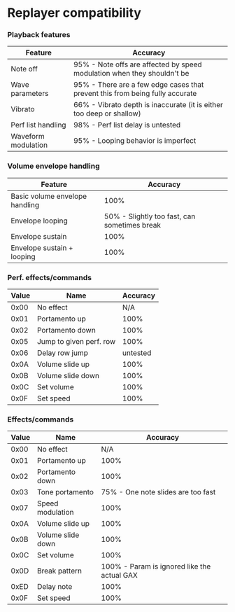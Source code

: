 # Replayer compatibility

### Playback features
|Feature                         |Accuracy                                                                           |
|--------------------------------|-----------------------------------------------------------------------------------|
|Note off                        |95% - Note offs are affected by speed modulation when they shouldn't be            |
|Wave parameters                 |95% - There are a few edge cases that prevent this from being fully accurate       |
|Vibrato                         |66% - Vibrato depth is inaccurate (it is either too deep or shallow)               |
|Perf list handling              |98% - Perf list delay is untested                                                  |
|Waveform modulation             |95% - Looping behavior is imperfect                                                |


### Volume envelope handling
|Feature                         |Accuracy                                                    |
|--------------------------------|------------------------------------------------------------|
|Basic volume envelope handling  |100%                                                        |
|Envelope looping                |50% - Slightly too fast, can sometimes break                |
|Envelope sustain                |100%                                                        |
|Envelope sustain + looping      |100%                                                        |


### Perf. effects/commands

|Value    |Name                            |Accuracy                                 |
|---------|--------------------------------|-----------------------------------------|
|0x00     |No effect                       |N/A                                      |
|0x01     |Portamento up                   |100%                                     |
|0x02     |Portamento down                 |100%                                     |
|0x05     |Jump to given perf. row         |100%                                     |
|0x06     |Delay row jump                  |untested                                 |
|0x0A     |Volume slide up                 |100%                                     |
|0x0B     |Volume slide down               |100%                                     |
|0x0C     |Set volume                      |100%                                     |
|0x0F     |Set speed                       |100%                                     |

### Effects/commands

|Value    |Name                            |Accuracy                                            |
|---------|--------------------------------|----------------------------------------------------|
|0x00     |No effect                       |N/A                                                 |
|0x01     |Portamento up                   |100%                                                |
|0x02     |Portamento down                 |100%                                                |
|0x03     |Tone portamento                 |75% - One note slides are too fast                  |
|0x07     |Speed modulation                |100%                                                |
|0x0A     |Volume slide up                 |100%                                                |
|0x0B     |Volume slide down               |100%                                                |
|0x0C     |Set volume                      |100%                                                |
|0x0D     |Break pattern                   |100% - Param is ignored like the actual GAX         |
|0xED     |Delay note                      |100%                                                |
|0x0F     |Set speed                       |100%                                                |

